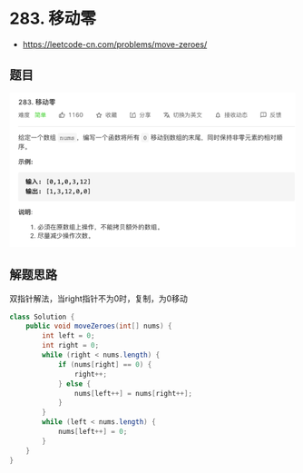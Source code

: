 # 283. 移动零

- https://leetcode-cn.com/problems/move-zeroes/

## 题目

![](https://raw.githubusercontent.com/Cerbur/pic/main/20210806025010.png)

## 解题思路

双指针解法，当right指针不为0时，复制，为0移动

```java
class Solution {
    public void moveZeroes(int[] nums) {
        int left = 0;
        int right = 0;
        while (right < nums.length) {
            if (nums[right] == 0) {
                right++;
            } else {
                nums[left++] = nums[right++];
            }
        }
        while (left < nums.length) {
            nums[left++] = 0;
        }
    }
}
```

